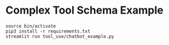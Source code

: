 # Complex Tool Schema Example

```
source bin/activate
pip3 install -r requirements.txt
streamlit run tool_use/chatbot_example.py
```
